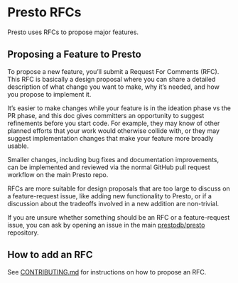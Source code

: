 # Presto RFCs

Presto uses RFCs to propose major features.

## Proposing a Feature to Presto

To propose a new feature, you’ll submit a Request For Comments (RFC).  This RFC is basically a design proposal where
you can share a detailed description of what change you want to make, why it’s needed, and how you propose to implement
it.

It’s easier to make changes while your feature is in the ideation phase vs the PR phase, and this doc gives committers
an opportunity to suggest refinements before you start code.  For example, they may know of other planned efforts that
your work would otherwise collide with, or they may suggest implementation changes that make your feature more broadly
usable.

Smaller changes, including bug fixes and documentation improvements, can be implemented and reviewed via the normal
GitHub pull request workflow on the main Presto repo.

RFCs are more suitable for design proposals that are too large to discuss on a feature-request issue, like adding new
functionality to Presto, or if a discussion about the tradeoffs involved in a new addition are non-trivial.

If you are unsure whether something should be an RFC or a feature-request issue, you can ask by opening an issue in the
main [prestodb/presto](https://github.com/prestodb/presto) repository.

## How to add an RFC

See [CONTRIBUTING.md](CONTRIBUTING.md) for instructions on how to propose an RFC.